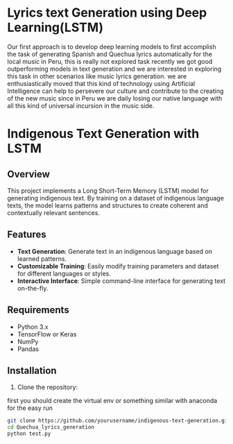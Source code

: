 # Lyrics text Generation using Deep Learning(LSTM)

Our first approach is to develop deep learning models to first accomplish the task of generating Spanish and Quechua lyrics automatically for the local music in Peru, this is really not explored task recently we got good outperforming models in text generation and we are interested in exploring this task in other scenarios like music lyrics generation. we are enthusiastically moved that this kind of technology using Artificial Intelligence can help to persevere our culture and contribute to the creating of the new music since in Peru we are daily losing our native language with all this kind of universal incursion in the music side. 

# Indigenous Text Generation with LSTM

## Overview

This project implements a Long Short-Term Memory (LSTM) model for generating indigenous text. By training on a dataset of indigenous language texts, the model learns patterns and structures to create coherent and contextually relevant sentences.

## Features

- **Text Generation**: Generate text in an indigenous language based on learned patterns.
- **Customizable Training**: Easily modify training parameters and dataset for different languages or styles.
- **Interactive Interface**: Simple command-line interface for generating text on-the-fly.

## Requirements

- Python 3.x
- TensorFlow or Keras
- NumPy
- Pandas

## Installation

1. Clone the repository:

first you should create the virtual env or something similar with anaconda for the easy run
   ```bash
   git clone https://github.com/yourusername/indigenous-text-generation.git
   cd Quechua_lyrics_generation
   python test.py
